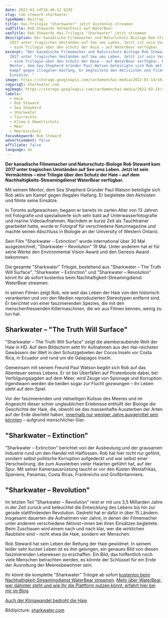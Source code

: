 ```yaml
---
date: 2022-03-14T16:46:12.929Z
slug: rob-steward-sharkwater
typeName: Beitrag
title: Hai-Trilogie "Sharkwater" jetzt kostenlos streamen
subTitle: Rob Stewards Vermächtnis auf WaterBear
seoTitle: Rob Stewards Hai-Trilogie "Sharkwater" jetzt streamen
description: Der kanadische Filmemacher und Naturschutz-Biologe Rob Steward kam
  2017 unter tragischen Umständen auf See ums Leben. Jetzt ist sein Vermächtnis
  – eine Trilogie über den Schutz der Haie – auf WaterBear verfügbar.
excerpt: "Der kanadische Filmemacher und Naturschutz-Biologe Rob Steward kam
  2017 unter tragischen Umständen auf See ums Leben. Jetzt ist sein Vermächtnis
  – eine Trilogie über den Schutz der Haie – auf WaterBear verfügbar. Mit seinem
  Mentor, dem Sea Shepherd Gründer Paul Watson beteiligte sich Rob aktiv am
  Kampf gegen illegalen Haifang. Er begleitete den Aktivisten und filmte seine
  Einsätze. "
image: https://storage.googleapis.com/cardamonchai-media/2022-03-14/sharkwater-rob-steward-jpg-imagine-0868a8_197da7_1024_768/640.webp
copyrigt: sharkwater.com
ogImage: https://storage.googleapis.com/cardamonchai-media/2022-03-14/sharkwater-rob-steward-fb-png-imagine-1878b8_1879a7_1200_628/640.webp
labels:
  - Haie
  - Rob Steward
  - Sea Shepherd
  - Sharkwater
  - Tierrechte
  - Klima & Umweltschutz
  - Meer
  - Meeresschutz
focusKeyword: Rob Steward
advertisement: false
affiliate: false
language: de
---
```

**Der kanadische Filmemacher und Naturschutz-Biologe Rob Steward kam 2017 unter tragischen Umständen auf See ums Leben. Jetzt ist sein Vermächtnis – eine Trilogie über den Schutz der Haie – auf dem Nachhaltigkeits-Streamingdienst WaterBear verfügbar.**

Mit seinem Mentor, dem Sea Shepherd Gründer Paul Watson beteiligte sich Rob aktiv am Kampf gegen illegalen Haifang. Er begleitete den Aktivisten und filmte seine Einsätze. 

In Toronto aufgewachsen, begann er bereits im zarten Alter von 13 Jahren mit Fotografie und spezialisierte sich sehr bald auf Unterwasserfotografie und marine Videoaufnahmen. Nachdem er kurze Zeit als Tauchtrainer gearbeitet hatte, wurde er Fotograf für verschiedene Naturmagazine und machte seinen Abschluss in Biologie an der University of Western Ontario.

Sein Film "Sharkwater – Extinction" wurde international über 30 Mal ausgezeichnet, "Sharkwater – Revolution" 19 Mal. Unter anderem hat er für seine Werke den Environmental Vision Award und den Genesis Award bekommen.

Die gesamte "Sharkwater" Trilogie, bestehend aus "Sharkwater – The Truth Will Surface", "Sharkwater – Extinction" und "Sharkwater – Revolution" könnt Ihr ab sofort kostenlos beim Nachhaltigkeit-Streamingdienst WaterBear streamen.

In seinen Filmen zeigt Rob, wie weit das Leben der Haie von den historisch verankerten und von den Medien reproduzierten Stereotypen entfernt sind. Er berichtet von einer faszinierenden Spezies, die mit den menschenfressenden Killermaschinen, die wir aus Filmen kennen, wenig zu tun hat.

## Sharkwater – "The Truth Will Surface"

"Sharkwater – The Truth Will Surface" zeigt die atemberaubende Welt der Haie in HD. Auf dem Bildschirm seht Ihr Aufnahmen aus den Hai-reichsten Gewässern der Welt in den Schutzgebieten der Cocos Inseln vor Costa Rica, in Ecuador und rund um die Galapagos Inseln.

Gemeinsam mit seinem Freund Paul Watson begibt sich Rob auf das Abenteuer seines Lebens. Er ist bei Überfällen auf Piratenboote dabei, bei Verfolgungsjagden auf dem Meer, wird Zeuge von Spionage und Korruption. Irgendwann werden die beiden sogar zur Flucht gezwungen – ihr Leben steht auf dem Spiel.

Vor der faszinierenden und vielseitigen Kulisse des Meeres und im Angesicht dieser schier unglaublichen Erlebnisse enthüllt der Biologe die Geschichte der Haie, die, obwohl sie das massenhafte Aussterben der Arten auf der Erde überlebt haben, [innerhalb nur weniger Jahre ausgerottet sein könnten](/2022/01/finning-stoppen/) – aufgrund menschlicher Gier.

## "Sharkwater – Extinction"

"Sharkwater – Extinction" berichtet von der Ausbeutung und der grausamen Industrie rund um den Handel mit Haiflossen. Rob hat hier nicht nur gefilmt, sondern selbst politische Korruption aufgedeckt und war selbst einer Verschwörung, die zum Aussterben vieler Haiarten geführt hat, auf der Spur. Mit seiner Kameraausrüstung taucht er vor den Küsten Westafrikas, Spaniens, Panamas, Costa Ricas, Frankreichs und Großbritanniens. 

## "Sharkwater – Revolution"

Im letzten Teil "Sharkwater – Revolution" reist er mit uns 3,5 Milliarden Jahre in der Zeit zurück und beleuchtet die Entwicklung des Lebens bis hin zur gerade stattfindenden Revolution. Gedreht hat er dafür in über 15 Ländern. Insgesamt dauerten die Aufnahmen vier Jahre, in denen der Filmemacher unter anderem verschiedene Aktivist⋆innen bei ihren Einsätzen begleitete. Beim Zuschauen wird einem nach und nach klar, wer die wirklichen Raubtiere sind – nicht etwa die Haie, sondern wir Menschen.

Rob Steward hat sein Leben der Rettung der Haie gewidmet. In seinem leider sehr kurzen Leben ist es ihm gelungen, ein genaues Bild von diesen faszinierenden Lebewesen zu erschaffen. Ein Bild, das hoffentlich noch viele Menschen betrachten werden, es könnte der Schlüssel für ein Ende der Ausrottung der Meeresbewohner sein.

Ihr könnt die komplette "Sharkwater" Trilogie ab sofort [kostenlos beim Nachhaltigkeit-Streamingdienst WaterBear streamen](https://join.waterbear.com/sharkwater). [Mehr über WaterBear, wer dahinter steht und wie Ihr die Plattform nutzen könnt, erfahrt hier bei mir im Blog](/2021/02/waterbear-streamingdienst/).

<YouTube id="z2If9lYEWv0" />

[Auch der Klimawandel bedroht die Haie](/2021/01/epaulettenhaie-klimawandel/).

Bild/picture: [sharkwater.com](https://www.sharkwater.com/photo-gallery/swimming-with-sharks/)
